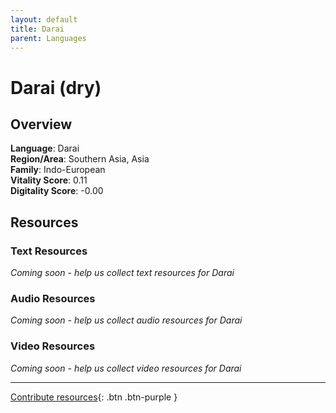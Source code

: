 ```yaml
---
layout: default
title: Darai
parent: Languages
---
```


# Darai (dry)

## Overview

**Language**: Darai  
**Region/Area**: Southern Asia, Asia  
**Family**: Indo-European  
**Vitality Score**: 0.11  
**Digitality Score**: -0.00  

## Resources

### Text Resources
*Coming soon - help us collect text resources for Darai*

### Audio Resources
*Coming soon - help us collect audio resources for Darai*

### Video Resources
*Coming soon - help us collect video resources for Darai*

---

[Contribute resources](https://fairtrain.github.io/){: .btn .btn-purple }
